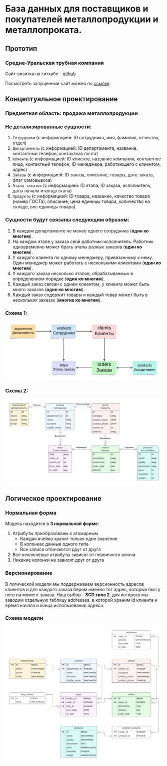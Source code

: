 # База данных для поставщиков и покупателей металлопродукции и металлопроката.

## Прототип

### Средне-Уральская трубная компания

Сайт-визитка на гитхабе - [github](https://github.com/IgorFandre/golang-website)

Посмотреть запущенный сайт можно по [ссылке](https://sutk-igorfandre.amvera.io/).



## Концептуальное проектирование

### Предметная область: продажа металлопродукции

### Не детализированные сущности:
1. `Сотрудники` (с информацией: ID сотрудника, имя, фамилия, отчество, отдел)
2. `Департаменты` (с информацией: ID департамента, название, контактный телефон, контактная почта)
3. `Клиенты` (с информацией: ID клиента, название компании, контактное лицо, контактный телефон, ID менеджера, работающего с клиентом, адрес)
4. `Заказы` (с информацией: ID заказа, описание, товары, дата заказа, флаг самовывоза)
5. `Этапы заказов` (с информацией: ID этапа, ID заказа, исполнитель, даты начала и конца этапа)
6. `Продукты` (с информацией: ID товара, название, качество товара (номер ГОСТа), описание, цена единицы товара, количество на складе, вес единицы товара)

### Сущности будут связаны следующим образом:
1. В каждом департаменте не менее одного сотрудника (**один ко многим**).
2. На каждом этапе у заказа свой работник-исполнитель. Работник одновременно может брать этапы разных заказов (**один ко многим**).
3. У каждого клиента по одному менеджеру, привязанному к нему. Один менеджер может работать с несколькими клиентами (**один ко многим**).
4. У каждого заказа несколько этапов, обрабатываемых в определенном порядке (**один ко многим**).
5. Каждый заказ связан с одним клиентом, у клиента может быть много заказов (**один ко многим**).
6. Каждый заказ содержит товары и каждый товар может быть в нескольких заказах (**многие ко многим**).

### Схема 1:
![alt text](./src/entity_concept_map.png)

### Схема 2:
![alt text](./src/concept_map.png)


## Логическое проектирование

### Нормальная форма

Модель находится в __3 нормальной форме__:

1. Атрибуты преобразованы к атомарным
   - Каждая ячейка хранит только одно значение
   - В колонках данные одного типа
   - Все записи отличаются друг от друга
2. Все неключевые атрибуты зависят от первичного ключа
3. Никакие колонки не зависят друг от друга

### Версионирование

В логической модели мы поддерживаем версионность адресов клиентов и для каждого заказа берем именно тот адрес, который был у него на момент заказа. Наш выбор - __SCD типа 2__, для которого мы заводим отдельную таблицу addresses, в которой храним id клиента и время начала и конца использования адреса.

### Схема модели

![alt text](./src/logic_map.png)